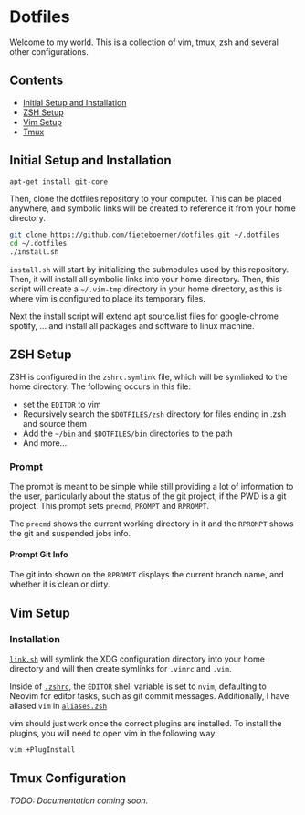# Dotfiles

Welcome to my world. This is a collection of vim, tmux, zsh and several other configurations.

## Contents

+ [Initial Setup and Installation](#initial-setup-and-installation)
+ [ZSH Setup](#zsh-setup)
+ [Vim Setup](#vim-setup)
+ [Tmux](#tmux-configuration)

## Initial Setup and Installation

```bash
apt-get install git-core
```

Then, clone the dotfiles repository to your computer. This can be placed anywhere, and symbolic links will be created to reference it from your home directory.

```bash
git clone https://github.com/fieteboerner/dotfiles.git ~/.dotfiles
cd ~/.dotfiles
./install.sh
```

`install.sh` will start by initializing the submodules used by this repository. Then, it will install all symbolic links into your home directory. Then, this script will create a `~/.vim-tmp` directory in your home directory, as this is where vim is configured to place its temporary files.

Next the install script will extend apt source.list files for google-chrome spotify, ... and install all packages and software to linux machine.

## ZSH Setup

ZSH is configured in the `zshrc.symlink` file, which will be symlinked to the home directory. The following occurs in this file:

* set the `EDITOR` to vim
* Recursively search the `$DOTFILES/zsh` directory for files ending in .zsh and source them
* Add the `~/bin` and `$DOTFILES/bin` directories to the path
* And more...

### Prompt

The prompt is meant to be simple while still providing a lot of information to the user, particularly about the status of the git project, if the PWD is a git project. This prompt sets `precmd`, `PROMPT` and `RPROMPT`.

The `precmd` shows the current working directory in it and the `RPROMPT` shows the git and suspended jobs info.

#### Prompt Git Info

The git info shown on the `RPROMPT` displays the current branch name, and whether it is clean or dirty.

## Vim Setup

### Installation

[`link.sh`](install/link.sh) will symlink the XDG configuration directory into your home directory and will then create symlinks for `.vimrc` and `.vim`.

Inside of [`.zshrc`](zsh/zshrc.symlink), the `EDITOR` shell variable is set to `nvim`, defaulting to Neovim for editor tasks, such as git commit messages. Additionally, I have aliased `vim` in [`aliases.zsh`](zsh/aliases.zsh)

vim should just work once the correct plugins are installed. To install the plugins, you will need to open vim in the following way:

```bash
vim +PlugInstall
```

## Tmux Configuration

*TODO: Documentation coming soon.*
